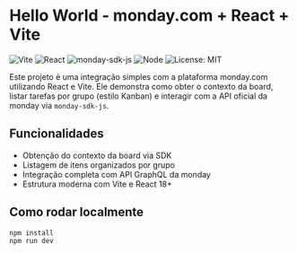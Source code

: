 # Hello World - monday.com + React + Vite

![Vite](https://img.shields.io/badge/Vite-4.0-blueviolet?logo=vite)
![React](https://img.shields.io/badge/React-18.2.0-61DAFB?logo=react)
![monday-sdk-js](https://img.shields.io/badge/monday--sdk--js-active-lightgrey?logo=javascript)
![Node](https://img.shields.io/badge/Node-18.x-green?logo=node.js)
![License: MIT](https://img.shields.io/badge/License-MIT-yellow.svg)

Este projeto é uma integração simples com a plataforma monday.com utilizando React e Vite. Ele demonstra como obter o contexto da board, listar tarefas por grupo (estilo Kanban) e interagir com a API oficial da monday via `monday-sdk-js`.

## Funcionalidades

- Obtenção do contexto da board via SDK
- Listagem de itens organizados por grupo
- Integração completa com API GraphQL da monday
- Estrutura moderna com Vite e React 18+

## Como rodar localmente

```bash
npm install
npm run dev

